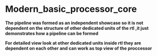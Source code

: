 # Modern_basic_processor_core

**The pipeline was formed as an independent showcase so it is not dependent on the structure of other dedicated units of the rtl ,it just demonstrates how a pipeline can be formed**

**For detailed view look at other dedicated units inside rtl they are dependent on each other and can work as top view of the proccessor**

